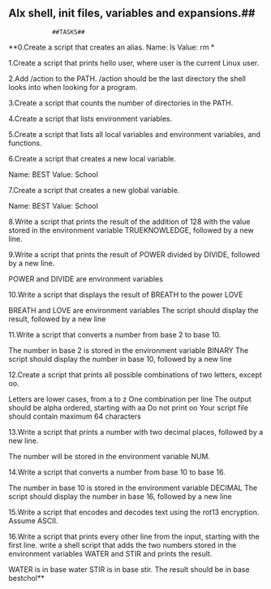 ## Alx shell, init files, variables and expansions.##
                ##TASKS##
**0.Create a script that creates an alias.
Name: ls
Value: rm *

1.Create a script that prints hello user, where user is the current Linux user.

2.Add /action to the PATH. /action should be the last directory the shell looks into when looking for a program.

3.Create a script that counts the number of directories in the PATH.

4.Create a script that lists environment variables.

5.Create a script that lists all local variables and environment variables, and functions.

6.Create a script that creates a new local variable.

Name: BEST
Value: School

7.Create a script that creates a new global variable.

Name: BEST
Value: School

8.Write a script that prints the result of the addition of 128 with the value stored in the environment variable TRUEKNOWLEDGE, followed by a new line.

9.Write a script that prints the result of POWER divided by DIVIDE, followed by a new line.

POWER and DIVIDE are environment variables

10.Write a script that displays the result of BREATH to the power LOVE

BREATH and LOVE are environment variables
The script should display the result, followed by a new line

11.Write a script that converts a number from base 2 to base 10.

The number in base 2 is stored in the environment variable BINARY
The script should display the number in base 10, followed by a new line

12.Create a script that prints all possible combinations of two letters, except oo.

Letters are lower cases, from a to z
One combination per line
The output should be alpha ordered, starting with aa
Do not print oo
Your script file should contain maximum 64 characters

13.Write a script that prints a number with two decimal places, followed by a new line.

The number will be stored in the environment variable NUM.

14.Write a script that converts a number from base 10 to base 16.

The number in base 10 is stored in the environment variable DECIMAL
The script should display the number in base 16, followed by a new line

15.Write a script that encodes and decodes text using the rot13 encryption. Assume ASCII.

16.Write a script that prints every other line from the input, starting with the first line.
write a shell script that adds the two numbers stored in the environment variables WATER and STIR and prints the result.

WATER is in base water
STIR is in base stir.
The result should be in base bestchol**

